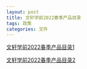 ```yaml
---
layout: post
title: 文轩学前2022春季产品目录
tags: 政策
categories: 文件
---
```


[文轩学前2022春季产品目录1](/static/file/wenxuanchanping-1.pdf)

<a href="/static/file/wenxuanchanping-1.pdf" target="_blank">文轩学前2022春季产品目录2</a>
